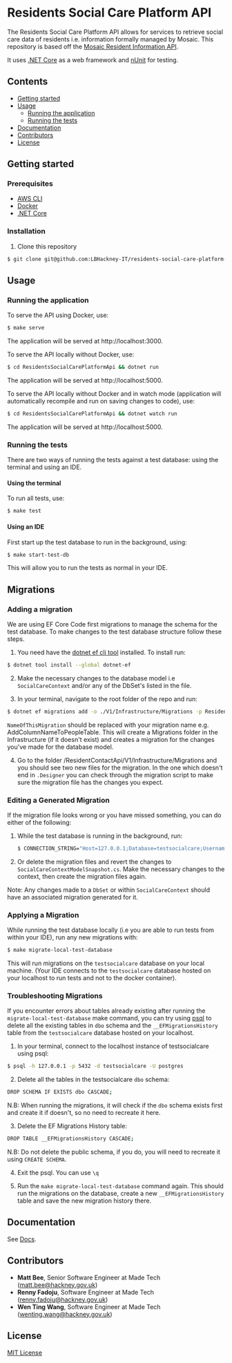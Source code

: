 # Residents Social Care Platform API

The Residents Social Care Platform API allows for services to retrieve
social care data of residents i.e. information formally managed by
Mosaic. This repository is based off the
[Mosaic Resident Information API](https://github.com/LBHackney-IT/mosaic-resident-information-api).

It uses [.NET Core](https://dotnet.microsoft.com) as a web framework and
[nUnit](https://nunit.org) for testing.

## Contents

- [Getting started](#getting-started)
- [Usage](#usage)
  - [Running the application](#running-the-application)
  - [Running the tests](#running-the-tests)
- [Documentation](#documentation)
- [Contributors](#contributors)
- [License](#license)

## Getting started

### Prerequisites

- [AWS CLI](https://aws.amazon.com/cli/)
- [Docker](https://www.docker.com/products/docker-desktop)
- [.NET Core](https://dotnet.microsoft.com/download)

### Installation

1. Clone this repository

```sh
$ git clone git@github.com:LBHackney-IT/residents-social-care-platform-api.git
```

## Usage

### Running the application

To serve the API using Docker, use:

```sh
$ make serve
```

The application will be served at http://localhost:3000.

To serve the API locally without Docker, use:

```sh
$ cd ResidentsSocialCarePlatformApi && dotnet run
```

The application will be served at http://localhost:5000.

To serve the API locally without Docker and in watch mode (application will automatically recompile and run on saving changes to code), use:

```sh
$ cd ResidentsSocialCarePlatformApi && dotnet watch run
```

The application will be served at http://localhost:5000.

### Running the tests

There are two ways of running the tests against a test database: using the
terminal and using an IDE.

#### Using the terminal

To run all tests, use:

```sh
$ make test
```

#### Using an IDE

First start up the test database to run in the background, using:

```sh
$ make start-test-db
```

This will allow you to run the tests as normal in your IDE.

## Migrations

### Adding a migration

We are using EF Core Code first migrations to manage the schema for the test database.
To make changes to the test database structure follow these steps.

1. You need have the [dotnet ef cli tool](https://docs.microsoft.com/en-us/ef/core/miscellaneous/cli/dotnet) installed.
   To install run:

```sh
$ dotnet tool install --global dotnet-ef
```

2. Make the necessary changes to the database model i.e `SocialCareContext` and/or any of the DbSet's listed in the file.

3. In your terminal, navigate to the root folder of the repo and run:

```sh
$ dotnet ef migrations add -o ./V1/Infrastructure/Migrations -p ResidentsSocialCarePlatformApi NameOfThisMigration
```

`NameOfThisMigration` should be replaced with your migration name e.g. AddColumnNameToPeopleTable.
This will create a Migrations folder in the Infrastructure (if it doesn't exist)
and creates a migration for the changes you've made for the database model.

4. Go to the folder /ResidentContactApi/V1/Infrastructure/Migrations and you should see two new files for the migration.
   In the one which doesn't end in `.Designer` you can check through the migration script to make sure the migration file has the changes you expect.

### Editing a Generated Migration

If the migration file looks wrong or you have missed something, you can do either of the following:

1. While the test database is running in the background, run:
   ```sh
   $ CONNECTION_STRING="Host=127.0.0.1;Database=testsocialcare;Username=postgres;Password=mypassword;" dotnet ef migrations remove -p ResidentsSocialCarePlatformApi
   ```

2. Or delete the migration files and revert the changes to `SocialCareContextModelSnapshot.cs`. Make the necessary changes to the context, then create the migration files again.

Note: Any changes made to a `DbSet` or within `SocialCareContext` should have an associated migration generated for it.

### Applying a Migration

While running the test database locally (i.e you are able to run tests from within your IDE), run any new migrations with:
```sh
$ make migrate-local-test-database
```

This will run migrations on the `testsocialcare` database on your local machine.
(Your IDE connects to the `testsocialcare` database hosted on your localhost to run tests and not to the docker container).

### Troubleshooting Migrations
If you encounter errors about tables already existing after running the `migrate-local-test-database` make command,
you can try using [psql](https://www.postgresql.org/docs/current/app-psql.html)
to delete all the existing tables in `dbo` schema and the `__EFMigrationsHistory` table from the `testsocialcare` database hosted on your localhost.

1. In your terminal, connect to the localhost instance of testsocialcare using psql:
```sh
$ psql -h 127.0.0.1 -p 5432 -d testsocialcare -U postgres
```

2. Delete all the tables in the testsocialcare `dbo` schema:
```sh
DROP SCHEMA IF EXISTS dbo CASCADE;
```
N.B: When running the migrations, it will check if the `dbo` schema exists first and create it if doesn't, so no need to recreate it here.


3. Delete the EF Migrations History table:
```sh
DROP TABLE __EFMigrationsHistory CASCADE;
```

N.B: Do not delete the public schema, if you do, you will need to recreate it using `CREATE SCHEMA`.

4. Exit the psql. You can use `\q`

5. Run the `make migrate-local-test-database` command again.
   This should run the migrations on the database, create a new `__EFMigrationsHistory` table and save the new migration history there.

## Documentation

See [Docs](./docs/README.md).

## Contributors

- **Matt Bee**, Senior Software Engineer at Made Tech (matt.bee@hackney.gov.uk)
- **Renny Fadoju**, Software Engineer at Made Tech (renny.fadoju@hackney.gov.uk)
- **Wen Ting Wang**, Software Engineer at Made Tech (wenting.wang@hackney.gov.uk)

## License

[MIT License](LICENSE)
